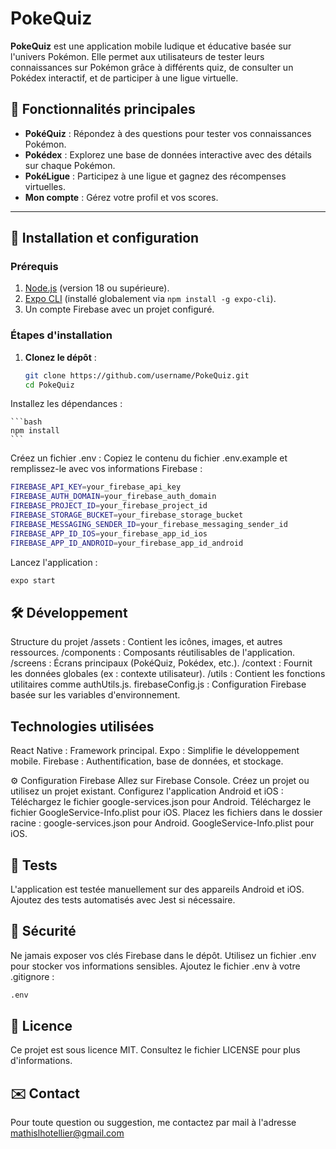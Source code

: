 # PokeQuiz

**PokeQuiz** est une application mobile ludique et éducative basée sur l'univers Pokémon. Elle permet aux utilisateurs de tester leurs connaissances sur Pokémon grâce à différents quiz, de consulter un Pokédex interactif, et de participer à une ligue virtuelle.

## 📱 Fonctionnalités principales

- **PokéQuiz** : Répondez à des questions pour tester vos connaissances Pokémon.
- **Pokédex** : Explorez une base de données interactive avec des détails sur chaque Pokémon.
- **PokéLigue** : Participez à une ligue et gagnez des récompenses virtuelles.
- **Mon compte** : Gérez votre profil et vos scores.
  
---

## 🚀 Installation et configuration

### Prérequis

1. [Node.js](https://nodejs.org/) (version 18 ou supérieure).
2. [Expo CLI](https://expo.dev/) (installé globalement via `npm install -g expo-cli`).
3. Un compte Firebase avec un projet configuré.

### Étapes d'installation

1. **Clonez le dépôt** :
   
   ```bash
   git clone https://github.com/username/PokeQuiz.git
   cd PokeQuiz
   ```

Installez les dépendances :

    ```bash
    npm install
    ```

Créez un fichier .env : Copiez le contenu du fichier .env.example et remplissez-le avec vos informations Firebase :

```bash
FIREBASE_API_KEY=your_firebase_api_key
FIREBASE_AUTH_DOMAIN=your_firebase_auth_domain
FIREBASE_PROJECT_ID=your_firebase_project_id
FIREBASE_STORAGE_BUCKET=your_firebase_storage_bucket
FIREBASE_MESSAGING_SENDER_ID=your_firebase_messaging_sender_id
FIREBASE_APP_ID_IOS=your_firebase_app_id_ios
FIREBASE_APP_ID_ANDROID=your_firebase_app_id_android
```

Lancez l'application :

```bash
expo start
```

## 🛠️ Développement
Structure du projet
/assets : Contient les icônes, images, et autres ressources.
/components : Composants réutilisables de l'application.
/screens : Écrans principaux (PokéQuiz, Pokédex, etc.).
/context : Fournit les données globales (ex : contexte utilisateur).
/utils : Contient les fonctions utilitaires comme authUtils.js.
firebaseConfig.js : Configuration Firebase basée sur les variables d'environnement.

## Technologies utilisées
React Native : Framework principal.
Expo : Simplifie le développement mobile.
Firebase : Authentification, base de données, et stockage.

⚙️ Configuration Firebase
Allez sur Firebase Console.
Créez un projet ou utilisez un projet existant.
Configurez l'application Android et iOS :
Téléchargez le fichier google-services.json pour Android.
Téléchargez le fichier GoogleService-Info.plist pour iOS.
Placez les fichiers dans le dossier racine :
google-services.json pour Android.
GoogleService-Info.plist pour iOS.

## 🧪 Tests
L'application est testée manuellement sur des appareils Android et iOS.
Ajoutez des tests automatisés avec Jest si nécessaire.

## 🔐 Sécurité
Ne jamais exposer vos clés Firebase dans le dépôt. Utilisez un fichier .env pour stocker vos informations sensibles.
Ajoutez le fichier .env à votre .gitignore :

```bash
.env
```

## 📜 Licence
Ce projet est sous licence MIT. Consultez le fichier LICENSE pour plus d'informations.

## ✉️ Contact
Pour toute question ou suggestion, me contactez par mail à l'adresse mathislhotellier@gmail.com